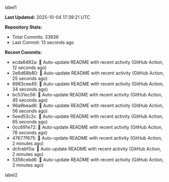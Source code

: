 
label1 
<!-- ACTIVITY_START -->
**Last Updated:** 2025-10-04 17:39:21 UTC

**Repository Stats:**
- Total Commits: 33936
- Last Commit: 13 seconds ago

**Recent Commits:**
- ecda6492a: 🤖 Auto-update README with recent activity (GitHub Action, 12 seconds ago)
- 2e6d68b80: 🤖 Auto-update README with recent activity (GitHub Action, 25 seconds ago)
- 8983cee45: 🤖 Auto-update README with recent activity (GitHub Action, 34 seconds ago)
- bc531ec56: 🤖 Auto-update README with recent activity (GitHub Action, 45 seconds ago)
- 96a9bead6: 🤖 Auto-update README with recent activity (GitHub Action, 56 seconds ago)
- 5eed53c2c: 🤖 Auto-update README with recent activity (GitHub Action, 65 seconds ago)
- 0cc691e72: 🤖 Auto-update README with recent activity (GitHub Action, 78 seconds ago)
- 47677f675: 🤖 Auto-update README with recent activity (GitHub Action, 2 minutes ago)
- dcfcebf0a: 🤖 Auto-update README with recent activity (GitHub Action, 2 minutes ago)
- 5356cebd6: 🤖 Auto-update README with recent activity (GitHub Action, 2 minutes ago)
<!-- ACTIVITY_END -->

label2
